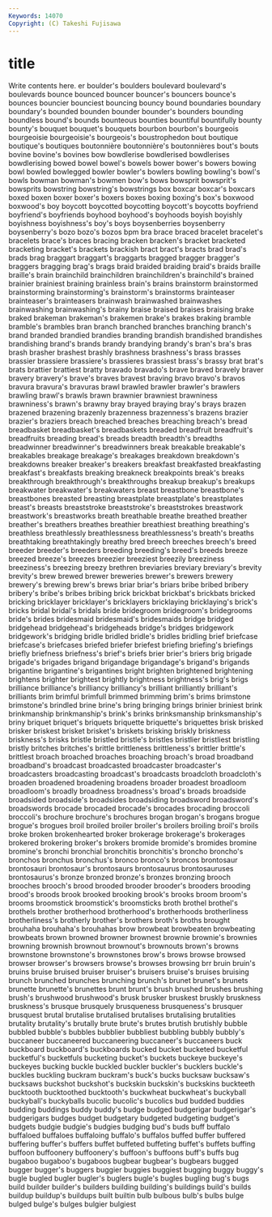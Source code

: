 ```yaml
---
Keywords: 14070 
Copyright: (C) Takeshi Fujisawa
---
```


# title

Write contents here.
er boulder's boulders boulevard boulevard's boulevards bounce
bounced bouncer bouncer's bouncers bounce's bounces bouncier bounciest bouncing bouncy
bound boundaries boundary boundary's bounded bounden bounder bounder's bounders bounding
boundless bound's bounds bounteous bounties bountiful bountifully bounty bounty's bouquet
bouquet's bouquets bourbon bourbon's bourgeois bourgeoisie bourgeoisie's bourgeois's boustrophedon bout
boutique boutique's boutiques boutonnière boutonnière's boutonnières bout's bouts bovine bovine's
bovines bow bowdlerise bowdlerised bowdlerises bowdlerising bowed bowel bowel's bowels
bower bower's bowers bowing bowl bowled bowlegged bowler bowler's bowlers
bowling bowling's bowl's bowls bowman bowman's bowmen bow's bows bowsprit
bowsprit's bowsprits bowstring bowstring's bowstrings box boxcar boxcar's boxcars boxed
boxen boxer boxer's boxers boxes boxing boxing's box's boxwood boxwood's
boy boycott boycotted boycotting boycott's boycotts boyfriend boyfriend's boyfriends boyhood
boyhood's boyhoods boyish boyishly boyishness boyishness's boy's boys boysenberries boysenberry
boysenberry's bozo bozo's bozos bpm bra brace braced bracelet bracelet's
bracelets brace's braces bracing bracken bracken's bracket bracketed bracketing bracket's
brackets brackish bract bract's bracts brad brad's brads brag braggart
braggart's braggarts bragged bragger bragger's braggers bragging brag's brags braid
braided braiding braid's braids braille braille's brain brainchild brainchildren brainchildren's
brainchild's brained brainier brainiest braining brainless brain's brains brainstorm brainstormed
brainstorming brainstorming's brainstorm's brainstorms brainteaser brainteaser's brainteasers brainwash brainwashed brainwashes
brainwashing brainwashing's brainy braise braised braises braising brake braked brakeman
brakeman's brakemen brake's brakes braking bramble bramble's brambles bran branch
branched branches branching branch's brand branded brandied brandies branding brandish
brandished brandishes brandishing brand's brands brandy brandying brandy's bran's bra's
bras brash brasher brashest brashly brashness brashness's brass brasses brassier
brassiere brassiere's brassieres brassiest brass's brassy brat brat's brats brattier
brattiest bratty bravado bravado's brave braved bravely braver bravery bravery's
brave's braves bravest braving bravo bravo's bravos bravura bravura's bravuras
brawl brawled brawler brawler's brawlers brawling brawl's brawls brawn brawnier
brawniest brawniness brawniness's brawn's brawny bray brayed braying bray's brays
brazen brazened brazening brazenly brazenness brazenness's brazens brazier brazier's braziers
breach breached breaches breaching breach's bread breadbasket breadbasket's breadbaskets breaded
breadfruit breadfruit's breadfruits breading bread's breads breadth breadth's breadths breadwinner
breadwinner's breadwinners break breakable breakable's breakables breakage breakage's breakages breakdown
breakdown's breakdowns breaker breaker's breakers breakfast breakfasted breakfasting breakfast's breakfasts
breaking breakneck breakpoints break's breaks breakthrough breakthrough's breakthroughs breakup breakup's
breakups breakwater breakwater's breakwaters breast breastbone breastbone's breastbones breasted breasting
breastplate breastplate's breastplates breast's breasts breaststroke breaststroke's breaststrokes breastwork breastwork's
breastworks breath breathable breathe breathed breather breather's breathers breathes breathier
breathiest breathing breathing's breathless breathlessly breathlessness breathlessness's breath's breaths breathtaking
breathtakingly breathy bred breech breeches breech's breed breeder breeder's breeders
breeding breeding's breed's breeds breeze breezed breeze's breezes breezier breeziest
breezily breeziness breeziness's breezing breezy brethren breviaries breviary breviary's brevity
brevity's brew brewed brewer breweries brewer's brewers brewery brewery's brewing
brew's brews briar briar's briars bribe bribed bribery bribery's bribe's
bribes bribing brick brickbat brickbat's brickbats bricked bricking bricklayer bricklayer's
bricklayers bricklaying bricklaying's brick's bricks bridal bridal's bridals bride bridegroom
bridegroom's bridegrooms bride's brides bridesmaid bridesmaid's bridesmaids bridge bridged bridgehead
bridgehead's bridgeheads bridge's bridges bridgework bridgework's bridging bridle bridled bridle's
bridles bridling brief briefcase briefcase's briefcases briefed briefer briefest briefing
briefing's briefings briefly briefness briefness's brief's briefs brier brier's briers
brig brigade brigade's brigades brigand brigandage brigandage's brigand's brigands brigantine
brigantine's brigantines bright brighten brightened brightening brightens brighter brightest brightly
brightness brightness's brig's brigs brilliance brilliance's brilliancy brilliancy's brilliant brilliantly
brilliant's brilliants brim brimful brimfull brimmed brimming brim's brims brimstone
brimstone's brindled brine brine's bring bringing brings brinier briniest brink
brinkmanship brinkmanship's brink's brinks brinksmanship brinksmanship's briny briquet briquet's briquets
briquette briquette's briquettes brisk brisked brisker briskest brisket brisket's briskets
brisking briskly briskness briskness's brisks bristle bristled bristle's bristles bristlier
bristliest bristling bristly britches britches's brittle brittleness brittleness's brittler brittle's
brittlest broach broached broaches broaching broach's broad broadband broadband's broadcast
broadcasted broadcaster broadcaster's broadcasters broadcasting broadcast's broadcasts broadcloth broadcloth's broaden
broadened broadening broadens broader broadest broadloom broadloom's broadly broadness broadness's
broad's broads broadside broadsided broadside's broadsides broadsiding broadsword broadsword's broadswords
brocade brocaded brocade's brocades brocading broccoli broccoli's brochure brochure's brochures
brogan brogan's brogans brogue brogue's brogues broil broiled broiler broiler's
broilers broiling broil's broils broke broken brokenhearted broker brokerage brokerage's
brokerages brokered brokering broker's brokers bromide bromide's bromides bromine bromine's
bronchi bronchial bronchitis bronchitis's broncho broncho's bronchos bronchus bronchus's bronco
bronco's broncos brontosaur brontosauri brontosaur's brontosaurs brontosaurus brontosauruses brontosaurus's bronze
bronzed bronze's bronzes bronzing brooch brooches brooch's brood brooded brooder
brooder's brooders brooding brood's broods brook brooked brooking brook's brooks
broom broom's brooms broomstick broomstick's broomsticks broth brothel brothel's brothels
brother brotherhood brotherhood's brotherhoods brotherliness brotherliness's brotherly brother's brothers broth's
broths brought brouhaha brouhaha's brouhahas brow browbeat browbeaten browbeating browbeats
brown browned browner brownest brownie brownie's brownies browning brownish brownout
brownout's brownouts brown's browns brownstone brownstone's brownstones brow's brows browse
browsed browser browser's browsers browse's browses browsing brr bruin bruin's
bruins bruise bruised bruiser bruiser's bruisers bruise's bruises bruising brunch
brunched brunches brunching brunch's brunet brunet's brunets brunette brunette's brunettes
brunt brunt's brush brushed brushes brushing brush's brushwood brushwood's brusk
brusker bruskest bruskly bruskness bruskness's brusque brusquely brusqueness brusqueness's brusquer
brusquest brutal brutalise brutalised brutalises brutalising brutalities brutality brutality's brutally
brute brute's brutes brutish brutishly bubble bubbled bubble's bubbles bubblier
bubbliest bubbling bubbly bubbly's buccaneer buccaneered buccaneering buccaneer's buccaneers buck
buckboard buckboard's buckboards bucked bucket bucketed bucketful bucketful's bucketfuls bucketing
bucket's buckets buckeye buckeye's buckeyes bucking buckle buckled buckler buckler's
bucklers buckle's buckles buckling buckram buckram's buck's bucks bucksaw bucksaw's
bucksaws buckshot buckshot's buckskin buckskin's buckskins buckteeth bucktooth bucktoothed bucktooth's
buckwheat buckwheat's buckyball buckyball's buckyballs bucolic bucolic's bucolics bud budded
buddies budding buddings buddy buddy's budge budged budgerigar budgerigar's budgerigars
budges budget budgetary budgeted budgeting budget's budgets budgie budgie's budgies
budging bud's buds buff buffalo buffaloed buffaloes buffaloing buffalo's buffalos
buffed buffer buffered buffering buffer's buffers buffet buffeted buffeting buffet's
buffets buffing buffoon buffoonery buffoonery's buffoon's buffoons buff's buffs bug
bugaboo bugaboo's bugaboos bugbear bugbear's bugbears bugged bugger bugger's buggers
buggier buggies buggiest bugging buggy buggy's bugle bugled bugler bugler's
buglers bugle's bugles bugling bug's bugs build builder builder's builders
building building's buildings build's builds buildup buildup's buildups built builtin
bulb bulbous bulb's bulbs bulge bulged bulge's bulges bulgier bulgiest
